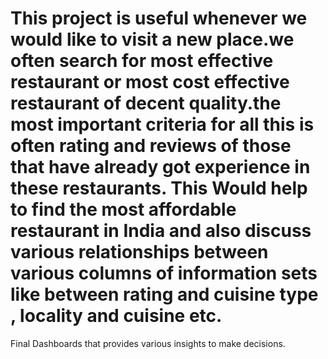 # This project is useful whenever we would like to visit a new place.we often search for most effective restaurant or most cost effective restaurant of decent quality.the most important criteria for all this is often rating and reviews of those that have already got experience in these restaurants. This Would help to find the most affordable restaurant in India and also discuss various relationships between various columns of information sets like between rating and cuisine type , locality and cuisine etc.
Final Dashboards that provides various insights to make decisions.
